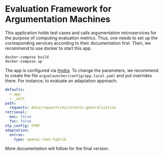 # Evaluation Framework for Argumentation Machines

This application holds test cases and calls argumentation microservices for the purpose of computing evaluation metrics.
Thus, one needs to set up the corresponding services according to their documentation first.
Then, we recommend to use docker to start this app.

```shell
docker-compose build
docker-compose up
```

The app is configured via [Hydra](https://hydra.cc).
To change the parameters, we recommend to create the file `arguelauncher/config/app.local.yaml` and put overrides there.
For instance, to evaluate an adaptation approach:

```yaml
defaults:
  - app
  - _self_
path:
  requests: data/requests/microtexts-generalization
retrieval:
  mac: false
  fac: false
nlp_config: STRF
adaptation:
  extras:
    type: openai-chat-hybrid
```

More documentation will follow for the final version.
